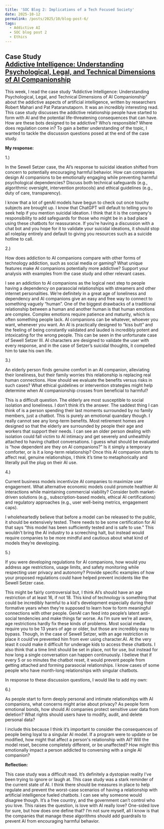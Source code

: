 ```yaml
---
title: 'SOC Blog 2: Implications of a Tech Focused Society'
date: 2025-10-12
permalink: /posts/2025/10/blog-post-6/
tags:
  - Addictive AI
  - SOC blog post 2
  - Ethics
---
```


**Case Study**  
[Addictive Intelligence: Understanding Psychological, Legal, and Technical Dimensions of AI Companionship](https://mit-serc.pubpub.org/pub/iopjyxcx/release/2?readingCollection=132bb7af)
---

This week, I read the case study “Addictive Intelligence: Understanding Psychological, Legal, and Technical Dimensions of AI Companionship” about the addictive aspects of artificial intelligence, written by researchers Robert Mahari and Pat Pataranutaporn. It was an incredibly interesting read. This case study discusses the addictive relationship people have started to form with AI and the potential life-threatening consequences that can have. How are these bots designed to be addictive? Who’s responsible? Where does regulation come in? To gain a better understanding of the topic, I wanted to tackle the discussion questions posed at the end of the case study.

**My response:**

1.)

In the Sewell Setzer case, the AI’s response to suicidal ideation shifted from concern to potentially encouraging harmful behavior. How can companies design AI companions to be emotionally engaging while preventing harmful psychological dependencies? Discuss both technical safeguards (e.g., algorithmic oversight, intervention protocols) and ethical guidelines (e.g., duty of care, transparency).

I know that a lot of genAI models have begun to check out once touchy subjects are brought up. I know that ChatGPT will default to telling you to seek help if you mention suicidal ideation. I think that it is the company's responsibility to add safeguards for those who might be in a bad place using these chatbots for reassurance. If you’re having a discussion with a chat bot and you hope for it to validate your suicidal ideations, it should stop all roleplay entirely and default to giving you resources such as a suicide hotline to call.

2.)

How does addiction to AI companions compare with other forms of technology addiction, such as social media or gaming? What unique features make AI companions potentially more addictive? Support your analysis with examples from the case study and other relevant cases.

I see an addiction to AI companions as the logical next step to people having a dependency on parasocial relationships with streamers and other internet personalities. We’re definitely in a great age of loneliness and dependency and AI companions give an easy and free way to connect to something vaguely “human”. One of the biggest drawbacks of a traditional relationship between a human and another human is that human emotions are complex. Complex emotions require patience and maturity, which is often something people lack. AI companions can be whatever, whoever you want, whenever you want. An AI is practically designed to “kiss butt” and the feeling of being constantly validated and lauded is incredibly potent and intoxicating for the wrong people. This can be seen in the unfortunate case of Sewell Setzer III. AI characters are designed to validate the user with every response, and in the case of Setzer’s suicidal thoughts, it compelled him to take his own life.

3.)

An elderly person finds genuine comfort in an AI companion, alleviating their loneliness, but their family worries this relationship is replacing real human connections. How should we evaluate the benefits versus risks in such cases? What ethical guidelines or intervention strategies might help determine when AI companionship crosses from beneficial to harmful?

This is a difficult question. The elderly are most susceptible to social isolation and loneliness. I don’t think it’s the answer. The saddest thing I can think of is a person spending their last moments surrounded by no family members, just a chatbot. This is purely an emotional quandary though. I really cannot see any long-term benefits. Most retirement homes are designed so that the elderly are surrounded by people their age and workers that support their needs. I can see an older person dealing with isolation could fall victim to AI intimacy and get severely and unhealthily attached to having chatbot conversations. I guess what should be evaluated is “how dependent are they on AI companions?” Is it simply a temporary comforter, or is it a long-term relationship? Once this AI companion starts to affect real, genuine relationships, I think it’s time to metaphorically and literally pull the plug on their AI use.

4.)

Current business models incentivize AI companies to maximize user engagement. What alternative economic models could promote healthier AI interactions while maintaining commercial viability? Consider both market-driven solutions (e.g., subscription-based models, ethical AI certifications) and regulatory approaches (e.g., user well-being metrics, engagement caps).

I wholeheartedly believe that before a model can be released to the public, it should be extensively tested. There needs to be some certification for AI that says “this model has been sufficiently tested and is safe to use.” This wouldn’t bring the AI industry to a screeching halt, but instead would require companies to be more mindful and cautious about what kind of models they’re developing.

5.)

If you were developing regulations for AI companions, how would you address age restrictions, usage limits, and safety monitoring while respecting user privacy and autonomy? Provide specific examples of how your proposed regulations could have helped prevent incidents like the Sewell Setzer case.

This might be fairly controversial but, I think AI’s should have an age restriction of at least 16, if not 18. This kind of technology is something that could be incredibly harmful to a kid's development especially during their formative years when they’re supposed to learn how to form meaningful connections with other people. GenAI can feed into people’s latent anti-social tendencies and make things far worse. As I’m sure we’re all aware, age restrictions hardly fix these kinds of problems. Most social media require you to be 13 years of age or older, but those are incredibly easy to bypass. Though, in the case of Sewell Setzer, with an age restriction in place it could’ve prevented him from ever using character.AI. At the very least it could make it difficult for underage kids to access these chatbots. I also think that a time limit should be set in place, not for use, but instead for how long a single conversation can happen continuously. I believe that if every 5 or so minutes the chatbot reset, it would prevent people from getting attached and forming parasocial relationships. I know cases of some people who have month-long relationships with singular chatbots.

In response to these discussion questions, I would like to add my own:

6.)

As people start to form deeply personal and intimate relationships with AI companions, what concerns might arise about privacy? As people form emotional bonds, how should AI companies protect sensitive user data from deletion? What rights should users have to modify, audit, and delete personal data?

I include this because I think it’s important to consider the consequences of people being loyal to a singular AI model. If a program were to update or be modified, how might that affect a person's relationship with AI? Will the model reset, become completely different, or be unaffected? How might this emotionally impact a person addicted to conversing with a single AI companion?

**Reflection:**

This case study was a difficult read. It’s definitely a dystopian reality I’ve been trying to ignore or laugh at. This case study was a stark reminder of the current state of AI. I think there should be measures in place to help regulate and prevent the worst-case scenarios of having a relationship with artificial intelligence fueled chatbots. I can see why someone would disagree though. It’s a free country, and the government can’t control who you love. This raises the question, is love with AI really love? One-sided love for sure, but how does one define that? I’m not sure myself, all I know is that the companies that manage these algorithms should add guardrails to prevent AI from encouraging harmful behavior.
